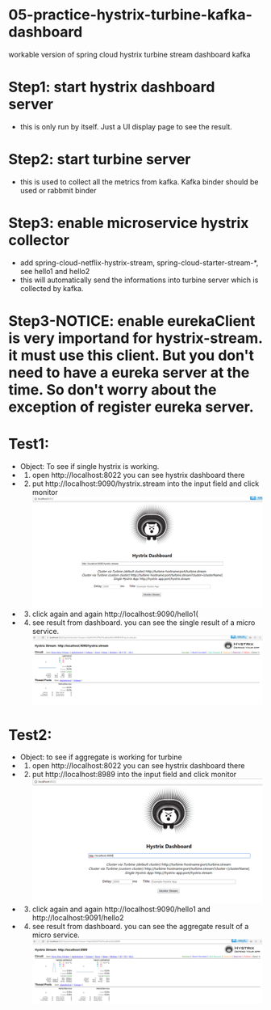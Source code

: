 # 05-practice-hystrix-turbine-kafka-dashboard
workable version of spring cloud hystrix turbine stream dashboard kafka

# Step1: start hystrix dashboard server
- this is only run by itself. Just a UI display page to see the result. 
# Step2: start turbine server
- this is used to collect all the metrics from kafka. Kafka binder should be used or rabbmit binder
# Step3: enable microservice hystrix collector
- add spring-cloud-netflix-hystrix-stream, spring-cloud-starter-stream-*, see hello1 and hello2
- this will automatically send the informations into turbine server which is collected by kafka.
# Step3-NOTICE: enable eurekaClient is very importand for hystrix-stream. it must use this client. But you don't need to have a eureka server at the time. So don't worry about the exception of register eureka server.

# Test1:
- Object: To see if single hystrix is working.
- 1. open http://localhost:8022 you can see hystrix dashboard there
- 2. put http://localhost:9090/hystrix.stream into the input field and click monitor
![avatar](1-single-input.png)
- 3. click again and again http://localhost:9090/hello1(
- 4. see result from dashboard. you can see the single result of a micro service.
![avatar](2-single-result.png)

# Test2: 
- Object: to see if aggregate is working for turbine
- 1. open http://localhost:8022 you can see hystrix dashboard there
- 2. put http://localhost:8989 into the input field and click monitor
![avatar](3-aggregate-input.png)
- 3. click again and again http://localhost:9090/hello1 and http://localhost:9091/hello2
- 4. see result from dashboard. you can see the aggregate result of a micro service.
![avatar](4-aggregate-result.png)
